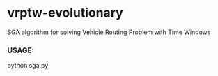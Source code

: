 vrptw-evolutionary
==================

SGA algorithm for solving Vehicle Routing Problem with Time Windows


### USAGE:
python sga.py <instance file>
